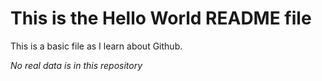 # This is the Hello World README file

This is a basic file as I learn about Github. 

*No real data is in this repository*